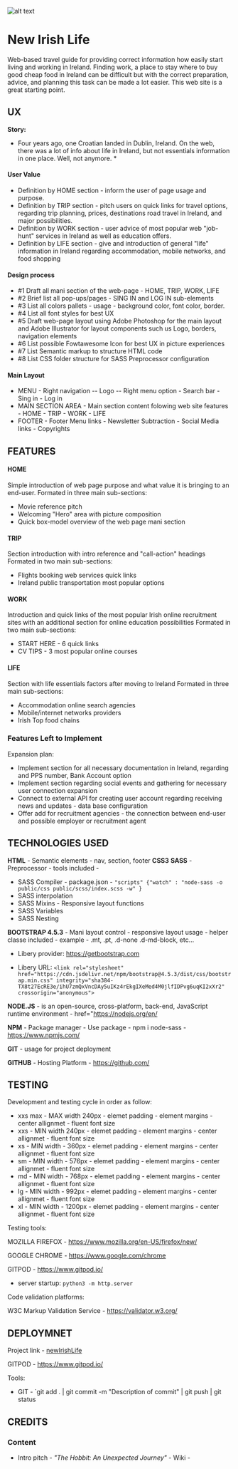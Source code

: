 ![alt text](https://github.com/tsokac2/newIrishLife/blob/master/assets/wireframe/w_01.png)

# New Irish Life

Web-based travel guide for providing correct information how easily start living and working in Ireland.
Finding work, a place to stay where to buy good cheap food in Ireland can be difficult but with the correct preparation, 
advice, and planning this task can be made a lot easier.
This web site is a great starting point.

## UX

**Story:**
* Four years ago, one Croatian landed in Dublin, Ireland. 
On the web, there was a lot of info about life in Ireland, but not essentials information in one place.
Well, not anymore. *

#### User Value
* Definition by HOME section - inform the user of page usage and purpose.
* Definition by TRIP section - pitch users on quick links for travel options, regarding trip planning, prices, destinations road travel in Ireland, and major possibilities.
* Definition by WORK section - user advice of most popular web "job-hunt" services in Ireland as well as education offers.
* Definition by LIFE section - give and introduction of general "life" information in Ireland regarding accommodation, mobile networks, and food shopping 

#### Design process
* #1 Draft all mani section of the web-page - HOME, TRIP, WORK, LIFE
* #2 Brief list all pop-ups/pages - SING IN and LOG IN sub-elements
* #3 List all colors pallets - usage - background color, font color, border.
* #4 List all font styles for best UX 
* #5 Draft web-page layout using Adobe Photoshop for the main layout and Adobe Illustrator for layout components such us Logo, borders, navigation elements
* #6 List possible Fowtawesome Icon for best UX in picture experiences
* #7 List Semantic markup to structure HTML code
* #8 List CSS folder structure for SASS Preprocessor configuration

#### Main Layout
* MENU - Right navigation -- Logo -- Right menu option - Search bar - Sing in  - Log in
* MAIN SECTION AREA - Main section content folowing web site features - HOME - TRIP - WORK - LIFE
* FOOTER -  Footer Menu links - Newsletter Subtraction - Social Media links - Copyrights 

## FEATURES

#### HOME
Simple introduction of web page purpose and what value it is bringing to an end-user. 
Formated in three main sub-sections:
* Movie reference pitch
* Welcoming "Hero" area with picture composition
* Quick box-model overview of the web page mani section

#### TRIP
Section introduction with intro reference and "call-action" headings
Formated in two main sub-sections:
* Flights booking web services quick links
* Ireland public transportation most popular options

#### WORK
Introduction and quick links of the most popular Irish online recruitment sites with an additional section for online education possibilities
Formated in two main sub-sections:
* START HERE - 6 quick links
* CV TIPS - 3 most popular online courses 

#### LIFE
Section with life essentials factors after moving to Ireland
Formated in three main sub-sections:
* Accommodation online search agencies
* Mobile/internet networks providers
* Irish Top food chains

### Features Left to Implement
Expansion plan:
* Implement section for all necessary documentation in Ireland, regarding and PPS number, Bank Account option
* Implement section regarding social events and gathering for necessary user connection expansion 
* Connect to external API for creating user account regarding receiving news and updates - data base configuration
* Offer add for recruitment agencies  - the connection between end-user and possible employer or recruitment agent

## TECHNOLOGIES USED
**HTML** - Semantic elements - nav, section, footer
**CSS3**
**SASS** - Preprocessor - tools included -
* SASS Compiler -  package.json - `"scripts" {"watch" : "node-sass -o public/css public/scss/index.scss -w" }`
* SASS interpolation
* SASS Mixins - Responsive layout functions
* SASS Variables
* SASS Nesting

**BOOTSTRAP 4.5.3**  - Mani layout control - responsive layout usage - helper classe included - example -  .mt, .pt, .d-none .d-md-block, etc...

* Libery provider: https://getbootstrap.com

* Libery URL: `<link rel="stylesheet" href="https://cdn.jsdelivr.net/npm/bootstrap@4.5.3/dist/css/bootstrap.min.css" integrity="sha384-TX8t27EcRE3e/ihU7zmQxVncDAy5uIKz4rEkgIXeMed4M0jlfIDPvg6uqKI2xXr2" crossorigin="anonymous">`

**NODE.JS** -  is an open-source, cross-platform, back-end, JavaScript runtime environment - href="https://nodejs.org/en/

**NPM** - Package manager - Use package - npm i node-sass - https://www.npmjs.com/

**GIT** - usage for project deployment

**GITHUB** - Hosting Platform - https://github.com/

## TESTING
Development and testing cycle in order as follow:
* xxs max - MAX width 240px     - elemet padding - element margins - center allignmet - fluent font size
* xxs   - MIN width 240px       - elemet padding - element margins - center allignmet - fluent font size
* xs    - MIN width - 360px     - elemet padding - element margins - center allignmet - fluent font size
* sm    - MIN width - 576px     - elemet padding - element margins - center allignmet - fluent font size
* md    - MIN width - 768px     - elemet padding - element margins - center allignmet - fluent font size
* lg    - MIN width - 992px     - elemet padding - element margins - center allignmet - fluent font size
* xl    - MIN width - 1200px    - elemet padding - element margins - center allignmet - fluent font size

Testing tools:

MOZILLA FIREFOX -   https://www.mozilla.org/en-US/firefox/new/

GOOGLE CHROME   -   https://www.google.com/chrome 

GITPOD          -   https://www.gitpod.io/
* server startup: `python3 -m http.server`

Code validation platforms:

W3C Markup Validation Service - https://validator.w3.org/

## DEPLOYMNET

Project link - [newIrishLife](https://tsokac2.github.io/newIrishLife/)

GITPOD  -   https://www.gitpod.io/

Tools:
* GIT - `git add . | git commit -m "Description of commit" | git push | git status 



## CREDITS 

### Content
*   Intro pitch - *"The Hobbit: An Unexpected Journey"* - Wiki - <a href="https://en.wikipedia.org/wiki/The_Hobbit_(film_series)" target="_blank">
